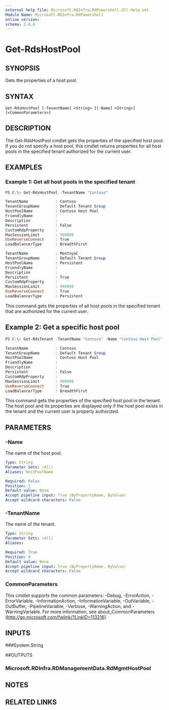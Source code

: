 ```yaml
---
external help file: Microsoft.RDInfra.RdPowershell.dll-Help.xml
Module Name: Microsoft.RDInfra.RdPowershell
online version:
schema: 2.0.0
---
```


# Get-RdsHostPool

## SYNOPSIS
Gets the properties of a host pool.

## SYNTAX

```
Get-RdsHostPool [-TenantName] <String> [[-Name] <String>] [<CommonParameters>]
```

## DESCRIPTION
The Get-RdsHostPool cmdlet gets the properties of the specified host pool. If you do not specify a host pool, this cmdlet returns properties for all host pools in the specified tenant authorized for the current user.

## EXAMPLES

### Example 1: Get all host pools in the specified tenant
```powershell
PS C:\> Get-RdsHostPool -TenantName "Contoso"

TenantName            : Contoso
TenantGroupName       : Default Tenant Group
HostPoolName          : Contoso Host Pool
FriendlyName          :
Description           :
Persistent            : False
CustomRdpProperty     :
MaxSessionLimit       : 999999
UseReverseConnect     : True
LoadBalancerType      : BreadthFirst

TenantName            : MontoyaC
TenantGroupName       : Default Tenant Group
HostPoolName          : Persistent
FriendlyName          :
Description           :
Persistent            : True
CustomRdpProperty     :
MaxSessionLimit       : 999999
UseReverseConnect     : True
LoadBalancerType      : Persistent

```
This command gets the properties of all host pools in the specified tenant that are authorized for the current user.

## Example 2: Get a specific host pool
```powershell
PS C:\> Get-RdsTenant -TenantName "Contoso" -Name "Contoso Host Pool"

TenantName            : Contoso
TenantGroupName       : Default Tenant Group
HostPoolName          : Contoso Host Pool
FriendlyName          :
Description           :
Persistent            : False
CustomRdpProperty     :
MaxSessionLimit       : 999999
UseReverseConnect     : True
LoadBalancerType      : BreadthFirst
```
This command gets the properties of the specified host pool in the tenant. The host pool and its properties are displayed only if the host pool exists in the tenant and the current user is properly authorized.

## PARAMETERS

### -Name
The name of the host pool.

```yaml
Type: String
Parameter Sets: (All)
Aliases: HostPoolName

Required: False
Position: 1
Default value: None
Accept pipeline input: True (ByPropertyName, ByValue)
Accept wildcard characters: False
```

### -TenantName
The name of the tenant.

```yaml
Type: String
Parameter Sets: (All)
Aliases:

Required: True
Position: 0
Default value: None
Accept pipeline input: True (ByPropertyName, ByValue)
Accept wildcard characters: False
```

### CommonParameters
This cmdlet supports the common parameters: -Debug, -ErrorAction, -ErrorVariable, -InformationAction, -InformationVariable, -OutVariable, -OutBuffer, -PipelineVariable, -Verbose, -WarningAction, and -WarningVariable. For more information, see about_CommonParameters (http://go.microsoft.com/fwlink/?LinkID=113216).

## INPUTS

###System.String

##OUTPUTS

### Microsoft.RDInfra.RDManagementData.RdMgmtHostPool

## NOTES

## RELATED LINKS
